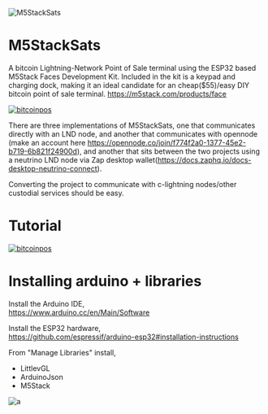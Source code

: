 ![M5StackSats](https://i.imgur.com/zGZpYhn.png)
# M5StackSats
A bitcoin Lightning-Network Point of Sale terminal using the ESP32 based M5Stack Faces Development Kit. Included in the kit is a keypad and charging dock, making it an ideal candidate for an cheap($55)/easy DIY bitcoin point of sale terminal.
https://m5stack.com/products/face

[![bitcoinpos](https://i.imgur.com/sHp1AXw.png)](https://www.youtube.com/watch?v=KPI54s1xXsc)

There are three implementations of M5StackSats, one that communicates directly with an LND node, and another that communicates with opennode (make an account here https://opennode.co/join/f774f2a0-1377-45e2-b719-6b821f24900d), and another that sits between the two projects using a neutrino LND node via Zap desktop wallet(https://docs.zaphq.io/docs-desktop-neutrino-connect). 

Converting the project to communicate with c-lightning nodes/other custodial services should be easy.

# Tutorial

[![bitcoinpos](https://i.imgur.com/uwLAbot.png)](https://www.youtube.com/watch?v=o4jqUbmypRQ)

# Installing arduino + libraries

Install the Arduino IDE,<br>
https://www.arduino.cc/en/Main/Software

Install the ESP32 hardware,<br>
https://github.com/espressif/arduino-esp32#installation-instructions

From "Manage Libraries" install,<br>
- LittlevGL
- ArduinoJson
- M5Stack

![a](https://i.imgur.com/mCfnhZN.png)




